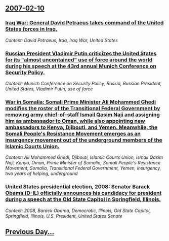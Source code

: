 ## [2007-02-10](/news/2007/02/10/index.md)

### [ Iraq War: General David Petraeus takes command of the United States forces in Iraq. ](/news/2007/02/10/iraq-war-general-david-petraeus-takes-command-of-the-united-states-forces-in-iraq.md)
_Context: David Petraeus, Iraq, Iraq War, United States_

### [ Russian President Vladimir Putin criticizes the United States for its "almost uncontained" use of force around the world during his speech at the 43rd annual Munich Conference on Security Policy. ](/news/2007/02/10/russian-president-vladimir-putin-criticizes-the-united-states-for-its-almost-uncontained-use-of-force-around-the-world-during-his-speech.md)
_Context: Munich Conference on Security Policy, Russia, Russian President, United States, Vladimir Putin, use of force_

### [ War in Somalia: Somali Prime Minister Ali Mohammed Ghedi modifies the roster of the Transitional Federal Government by removing army chief-of-staff Ismail Qasim Naji and assigning him as ambassador to Oman, while also appointing new ambassadors to Kenya, Djibouti, and Yemen. Meanwhile, the Somali People's Resistance Movement emerges as an insurgency movement out of the underground members of the Islamic Courts Union. ](/news/2007/02/10/war-in-somalia-somali-prime-minister-ali-mohammed-ghedi-modifies-the-roster-of-the-transitional-federal-government-by-removing-army-chief.md)
_Context: Ali Mohammed Ghedi, Djibouti, Islamic Courts Union, Ismail Qasim Naji, Kenya, Oman, Prime Minister of Somalia, Somali People's Resistance Movement, Somalia, Transitional Federal Government, Yemen, insurgency, two years of helping, underground_

### [ United States presidential election, 2008: Senator Barack Obama (D-IL) officially announces his candidacy for president during a speech at the Old State Capitol in Springfield, Illinois. ](/news/2007/02/10/united-states-presidential-election-2008-senator-barack-obama-d-il-officially-announces-his-candidacy-for-president-during-a-speech-at.md)
_Context: 2008, Barack Obama, Democratic, Illinois, Old State Capitol, Springfield, Illinois, U.S. President, United States Senate_

## [Previous Day...](/news/2007/02/9/index.md)

